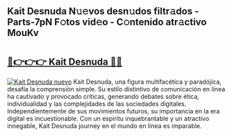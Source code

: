 ## Kait Desnuda N𝚞𝚎vos desn𝚞dos filtr𝚊dos - Parts-7pN F𝚘tos vid𝚎o - C𝚘ntenido atr𝚊ctivo MouKv

# <h2><a href="http://mba34k.tromn.icu/?c=Kait+Desnuda">🔗👉👉👉 Kait Desnuda 🔗🔗</a></h2>

[![Kait Desnuda nuevo](https://i.imgur.com/pEAQMta.gif)](http://mba34k.tromn.icu/?c=Kait+Desnuda)
Kait Desnuda, una figura multifacética y paradójica, desafía la comprensión simple. Su estilo distintivo de comunicación en línea ha cautivado y provocado críticas, generando debates sobre ética, individualidad y las complejidades de las sociedades digitales. Independientemente de sus movimientos futuros, su importancia en la era digital es incuestionable. Con un espíritu inquebrantable y un atractivo innegable, Kait Desnuda journey en el mundo en línea es imparable.
